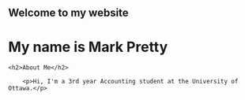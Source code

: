 ## Welcome to my website
<link rel="stylesheet" type="text/css" href="https://github.com/MrTrollson/My-Project/blob/master/style.css">

<h1>My name is Mark Pretty</h1>
	
	<h2>About Me</h2>
		
		<p>Hi, I'm a 3rd year Accounting student at the University of Ottawa.</p>		
